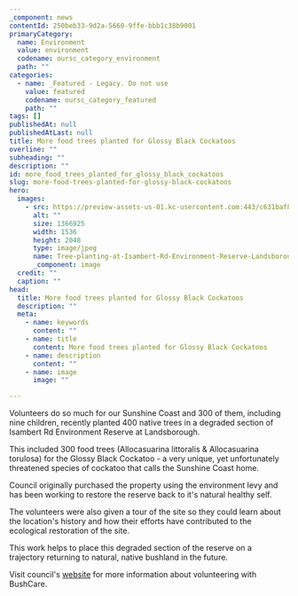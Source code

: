 ```yaml
---
_component: news
contentId: 250beb33-9d2a-5660-9ffe-bbb1c38b9001
primaryCategory:
  name: Environment
  value: environment
  codename: oursc_category_environment
  path: ""
categories:
  - name: _Featured - Legacy. Do not use
    value: featured
    codename: oursc_category_featured
    path: ""
tags: []
publishedAt: null
publishedAtLast: null
title: More food trees planted for Glossy Black Cockatoos
overline: ""
subheading: ""
description: ""
id: more_food_trees_planted_for_glossy_black_cockatoos
slug: more-food-trees-planted-for-glossy-black-cockatoos
hero:
  images:
    - src: https://preview-assets-us-01.kc-usercontent.com:443/c631baf8-1b46-001f-580c-d0001b68b4a8/58175c61-2b45-4830-8a40-a12da4e5c051/Tree-planting-at-Isambert-Rd-Environment-Reserve-Landsborough..jpg
      alt: ""
      size: 1366925
      width: 1536
      height: 2048
      type: image/jpeg
      name: Tree-planting-at-Isambert-Rd-Environment-Reserve-Landsborough..jpg
      _component: image
  credit: ""
  caption: ""
head:
  title: More food trees planted for Glossy Black Cockatoos
  description: ""
  meta:
    - name: keywords
      content: ""
    - name: title
      content: More food trees planted for Glossy Black Cockatoos
    - name: description
      content: ""
    - name: image
      image: ""

---
```

Volunteers do so much for our Sunshine Coast and 300 of them, including nine children, recently planted 400 native trees in a degraded section of Isambert Rd Environment Reserve at Landsborough.

This included 300 food trees (Allocasuarina littoralis & Allocasuarina torulosa) for the Glossy Black Cockatoo - a very unique, yet unfortunately threatened species of cockatoo that calls the Sunshine Coast home.

Council originally purchased the property using the environment levy and has been working to restore the reserve back to it's natural healthy self.

The volunteers were also given a tour of the site so they could learn about the location's history and how their efforts have contributed to the ecological restoration of the site.

This work helps to place this degraded section of the reserve on a trajectory returning to natural, native bushland in the future.

Visit council's [website](https://www.sunshinecoast.qld.gov.au/Environment/Get-Involved-in-Conservation/BushCare-Sunshine-Coast)
&#x20;for more information about volunteering with BushCare.

